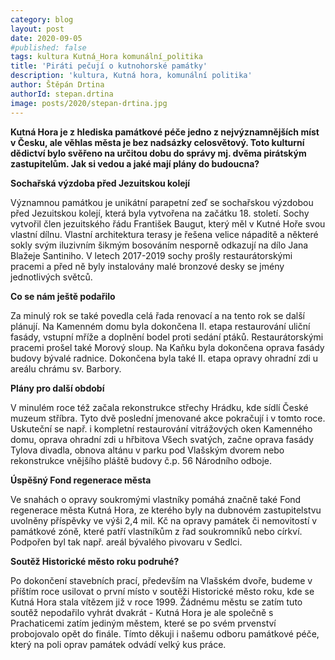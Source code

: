 ```yaml
---
category: blog
layout: post
date: 2020-09-05
#published: false
tags: kultura Kutná_Hora komunální_politika
title: 'Piráti pečují o kutnohorské památky'
description: 'kultura, Kutná hora, komunální politika' 
author: Štěpán Drtina
authorId: stepan.drtina
image: posts/2020/stepan-drtina.jpg
---
```


**Kutná Hora je z hlediska památkové péče jedno z nejvýznamnějších míst v Česku, ale věhlas města je bez nadsázky celosvětový. Toto kulturní dědictví bylo svěřeno na určitou dobu do správy mj. dvěma pirátským zastupitelům. Jak si vedou a jaké mají plány do budoucna?**

**Sochařská výzdoba před Jezuitskou kolejí**

Významnou památkou je unikátní parapetní zeď se sochařskou výzdobou před Jezuitskou kolejí, která byla vytvořena na začátku 18. století. Sochy vytvořil člen jezuitského řádu František Baugut, který měl v Kutné Hoře svou vlastní dílnu. Vlastní architektura terasy je řešena velice nápaditě a některé sokly svým iluzivním šikmým bosováním nesporně odkazují na dílo Jana Blažeje Santiniho. V letech 2017-2019 sochy prošly restaurátorskými pracemi a před ně byly instalovány malé bronzové desky se jmény jednotlivých světců.

**Co se nám ještě podařilo**

Za minulý rok se také povedla celá řada renovací a na tento rok se další plánují. Na Kamenném domu byla dokončena II. etapa restaurování uliční fasády, vstupní mříže a doplnění bodel proti sedání ptáků. Restaurátorskými pracemi prošel také Morový sloup. Na Kaňku byla dokončena oprava fasády budovy bývalé radnice. Dokončena byla také II. etapa opravy ohradní zdi u areálu chrámu sv. Barbory.

**Plány pro další období**

V minulém roce též začala rekonstrukce střechy Hrádku, kde sídlí České muzeum stříbra. Tyto dvě poslední jmenované akce pokračují i v tomto roce. Uskuteční se např. i kompletní restaurování vitrážových oken Kamenného domu, oprava ohradní zdi u hřbitova Všech svatých, začne oprava fasády Tylova divadla, obnova altánu v parku pod Vlašským dvorem nebo rekonstrukce vnějšího pláště budovy č.p. 56 Národního odboje.

**Úspěšný Fond regenerace města**

Ve snahách o opravy soukromými vlastníky pomáhá značně také Fond regenerace města Kutná Hora, ze kterého byly na dubnovém zastupitelstvu uvolněny příspěvky ve výši 2,4 mil. Kč na opravy památek či nemovitostí v památkové zóně, které patří vlastníkům z řad soukromníků nebo církví. Podpořen byl tak např. areál bývalého pivovaru v Sedlci.

**Soutěž Historické město roku podruhé?**

Po dokončení stavebních prací, především na Vlašském dvoře, budeme v příštím roce usilovat o první místo v soutěži Historické město roku, kde se Kutná Hora stala vítězem již v roce 1999. Žádnému městu se zatím tuto soutěž nepodařilo vyhrát dvakrát - Kutná Hora je ale společně s Prachaticemi zatím jediným městem, které se po svém prvenství probojovalo opět do finále. Tímto děkuji i našemu odboru památkové péče, který na poli oprav památek odvádí velký kus práce.
 

